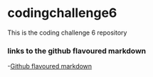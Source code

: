 # codingchallenge6
This is the coding challenge 6 repository

### links to the github flavoured markdown
-[Github flavoured markdown](codingchallenge6/codingchallenge6.md)